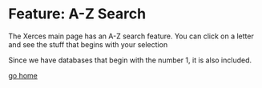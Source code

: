 # Feature: A-Z Search

The Xerces main page has an A-Z search feature. You can click on a letter and see the stuff that begins with your selection

Since we have databases that begin with the number 1, it is also included.

[go home](README.md)
